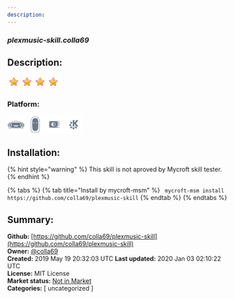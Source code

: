 ```yaml
---
description: 
---
```


### _plexmusic-skill.colla69_  
## Description:  
  
  
![](../.gitbook/assets/star.png)![](../.gitbook/assets/star.png)![](../.gitbook/assets/star.png)![](../.gitbook/assets/star.png)  
  
### Platform:  
 ![Mark I](../.gitbook/assets/mark-1-icon.png)  ![Mark II](../.gitbook/assets/mark-2-icon.png)  ![Picroft](../.gitbook/assets/picroft-icon.png)  ![plasmoid](../.gitbook/assets/kde.png)   
## Installation:  
{% hint style="warning" %}
This skill is not aproved by Mycroft skill tester.
{% endhint %}
    
{% tabs %}
{% tab title="Install by mycroft-msm" %}
``` mycroft-msm install https://github.com/colla69/plexmusic-skill```
{% endtab %}
  {% endtabs %}
    
## Summary:  
**Github:** [https://github.com/colla69/plexmusic-skill](https://github.com/colla69/plexmusic-skill)  
**Owner:** [@colla69](https://github.com/colla69)  
**Created:** 2019 May 19 20:32:03 UTC  **Last updated:** 2020 Jan 03 02:10:22 UTC  
**License:** MIT License  
**Market status:** [Not in Market](https://market.mycroft.ai/skill/)  
**Categories:** [ uncategorized ]   
